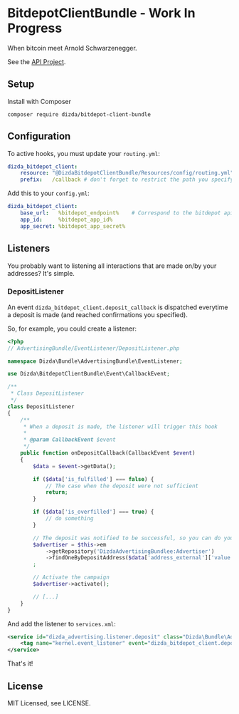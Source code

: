 BitdepotClientBundle - Work In Progress
========================

When bitcoin meet Arnold Schwarzenegger.

See the [API Project](https://github.com/dizda/Bitdepot).

## Setup

Install with Composer

    composer require dizda/bitdepot-client-bundle

## Configuration

To active hooks, you must update your `routing.yml`:

```yaml
dizda_bitdepot_client:
    resource: "@DizdaBitdepotClientBundle/Resources/config/routing.yml"
    prefix:   /callback # don't forget to restrict the path you specify in your security.yml
```

Add this to your `config.yml`:

```yaml
dizda_bitdepot_client:
    base_url:   %bitdepot_endpoint%    # Correspond to the bitdepot api server
    app_id:     %bitdepot_app_id%
    app_secret: %bitdepot_app_secret%
```
        

## Listeners

You probably want to listening all interactions that are made on/by your addresses? It's simple.

### DepositListener

An event `dizda_bitdepot_client.deposit_callback` is dispatched everytime a deposit is made (and reached confirmations you specified).

So, for example, you could create a listener:

```php
<?php
// AdvertisingBundle/EventListener/DepositListener.php

namespace Dizda\Bundle\AdvertisingBundle\EventListener;

use Dizda\BitdepotClientBundle\Event\CallbackEvent;

/**
 * Class DepositListener
 */
class DepositListener
{
    /**
     * When a deposit is made, the listener will trigger this hook
     *
     * @param CallbackEvent $event
     */
    public function onDepositCallback(CallbackEvent $event)
    {
        $data = $event->getData();

        if ($data['is_fulfilled'] === false) {
            // The case when the deposit were not sufficient
            return;
        }

        if ($data['is_overfilled'] === true) {
            // do something
        }

        // The deposit was notified to be successful, so you can do your stuff there
        $advertiser = $this->em
            ->getRepository('DizdaAdvertisingBundlee:Advertiser')
            ->findOneByDepositAddress($data['address_external']['value'])
        ;

        // Activate the campaign
        $advertiser->activate();

        // [...]
    }
}
```

And add the listener to `services.xml`:

```xml
<service id="dizda_advertising.listener.deposit" class="Dizda\Bundle\AdvertisingBundle\EventListener\DepositListener">
    <tag name="kernel.event_listener" event="dizda_bitdepot_client.deposit_callback" method="onDepositCallback" />
</service>
```

That's it!

## License

MIT Licensed, see LICENSE.

